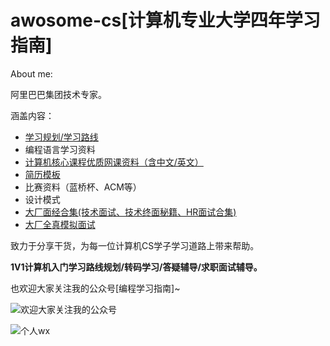 # awosome-cs[计算机专业大学四年学习指南]
About me:

阿里巴巴集团技术专家。

涵盖内容：  
- [学习规划/学习路线](https://github.com/summerjava/awosome-cs/blob/main/%E7%A1%AC%E6%A0%B8-%E8%AE%A1%E7%AE%97%E6%9C%BA%E4%B8%93%E4%B8%9A%E5%A4%A7%E5%AD%A6%E5%9B%9B%E5%B9%B4%E5%AD%A6%E4%B9%A0%E8%A7%84%E5%88%92.md)
- 编程语言学习资料
- [计算机核心课程优质网课资料（含中文/英文）](https://github.com/xiajunhust/awosome-cs/tree/main/%E4%BC%98%E8%B4%A8%E8%AF%BE%E7%A8%8B%E8%B5%84%E6%96%99%E5%90%88%E9%9B%86)
- [简历模板](https://github.com/xiajunhust/awosome-cs/tree/main/%E7%AE%80%E5%8E%86%E6%A8%A1%E6%9D%BF)
- 比赛资料（蓝桥杯、ACM等）
- 设计模式
- [大厂面经合集(技术面试、技术终面秘籍、HR面试合集)](https://github.com/xiajunhust/awosome-cs/tree/main/%E9%9D%A2%E7%BB%8F)
- [大厂全真模拟面试](https://github.com/xiajunhust/awosome-cs/blob/main/%E9%9D%A2%E7%BB%8F/%E5%A4%A7%E5%8E%82%E5%85%A8%E7%9C%9F%E6%A8%A1%E6%8B%9F%E9%9D%A2%E8%AF%95.md)

致力于分享干货，为每一位计算机CS学子学习道路上带来帮助。

<b>1V1计算机入门学习路线规划/转码学习/答疑辅导/求职面试辅导。</b>

也欢迎大家关注我的公众号[编程学习指南]~

![欢迎大家关注我的公众号](https://github.com/xiajunhust/awosome-cs/blob/main/QR-CODE.jpg)


![个人wx](https://github.com/summerjava/awosome-cs/blob/main/%E4%B8%AA%E4%BA%BA%E5%BE%AE%E4%BF%A1.jpg)
